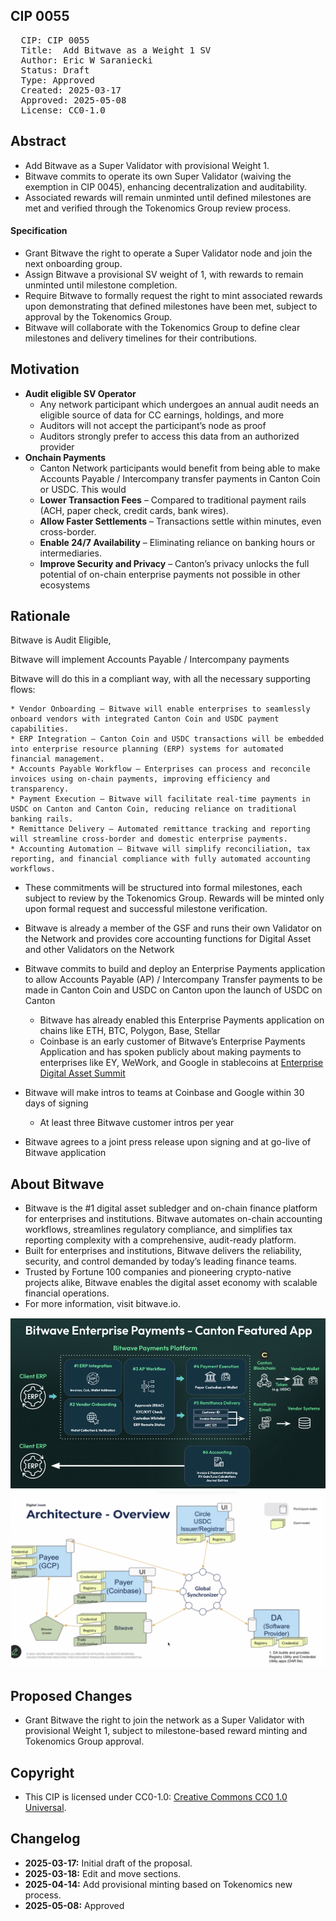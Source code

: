 ## CIP 0055

<pre>
  CIP: CIP 0055
  Title:  Add Bitwave as a Weight 1 SV
  Author: Eric W Saraniecki 
  Status: Draft 
  Type: Approved 
  Created: 2025-03-17
  Approved: 2025-05-08
  License: CC0-1.0
</pre>

## Abstract

* Add Bitwave as a Super Validator with provisional Weight 1.
* Bitwave commits to operate its own Super Validator (waiving the exemption in CIP 0045), enhancing decentralization and auditability.
* Associated rewards will remain unminted until defined milestones are met and verified through the Tokenomics Group review process.

#### Specification

* Grant Bitwave the right to operate a Super Validator node and join the next onboarding group.
* Assign Bitwave a provisional SV weight of 1, with rewards to remain unminted until milestone completion.
* Require Bitwave to formally request the right to mint associated rewards upon demonstrating that defined milestones have been met, subject to approval by the Tokenomics Group.
* Bitwave will collaborate with the Tokenomics Group to define clear milestones and delivery timelines for their contributions.

## Motivation

* **Audit eligible SV Operator**
    * Any network participant which undergoes an annual audit needs an eligible source of data for CC earnings, holdings, and more
    * Auditors will not accept the participant’s node as proof 
    * Auditors strongly prefer to access this data from an authorized provider 
* **Onchain Payments**
    * Canton Network participants would benefit from being able to make Accounts Payable / Intercompany transfer payments in Canton Coin or USDC.  This would 
    * **Lower Transaction Fees** – Compared to traditional payment rails (ACH, paper check, credit cards, bank wires).
    * **Allow Faster Settlements** – Transactions settle within minutes, even cross-border.
    * **Enable 24/7 Availability** – Eliminating reliance on banking hours or intermediaries.
    * **Improve Security and Privacy** – Canton’s privacy unlocks the full potential of on-chain enterprise payments not possible in other ecosystems

## Rationale

Bitwave is Audit Eligible, 

Bitwave will implement Accounts Payable / Intercompany payments

Bitwave will do this in a compliant way, with all the necessary supporting flows:

    * Vendor Onboarding – Bitwave will enable enterprises to seamlessly onboard vendors with integrated Canton Coin and USDC payment capabilities.
    * ERP Integration – Canton Coin and USDC transactions will be embedded into enterprise resource planning (ERP) systems for automated financial management.
    * Accounts Payable Workflow – Enterprises can process and reconcile invoices using on-chain payments, improving efficiency and transparency.
    * Payment Execution – Bitwave will facilitate real-time payments in USDC on Canton and Canton Coin, reducing reliance on traditional banking rails.
    * Remittance Delivery – Automated remittance tracking and reporting will streamline cross-border and domestic enterprise payments.
    * Accounting Automation – Bitwave will simplify reconciliation, tax reporting, and financial compliance with fully automated accounting workflows.

* These commitments will be structured into formal milestones, each subject to review by the Tokenomics Group. Rewards will be minted only upon formal request and successful milestone verification.

* Bitwave is already a member of the GSF and runs their own Validator on the Network and provides core accounting functions for Digital Asset and other Validators on the Network
* Bitwave commits to build and deploy an Enterprise Payments application to allow Accounts Payable (AP) / Intercompany Transfer payments to be made in Canton Coin and USDC on Canton upon the launch of USDC on Canton
    * Bitwave has already enabled this Enterprise Payments application on chains like ETH, BTC, Polygon, Base, Stellar 
    * Coinbase is an early customer of Bitwave’s Enterprise Payments Application and has spoken publicly about making payments to enterprises like EY, WeWork, and Google in stablecoins at [Enterprise Digital Asset Summit](https://www.youtube.com/watch?v=2O0XUR0l5yQ&t=120s)
* Bitwave will make intros to teams at Coinbase and Google within 30 days of signing
    * At least three Bitwave customer intros per year
* Bitwave agrees to a joint press release upon signing and at go-live of Bitwave application



## About Bitwave

* Bitwave is the #1 digital asset subledger and on-chain finance platform for enterprises and institutions. Bitwave automates on-chain accounting workflows, streamlines regulatory compliance, and simplifies tax reporting complexity with a comprehensive, audit-ready platform. 
* Built for enterprises and institutions, Bitwave delivers the reliability, security, and control demanded by today’s leading finance teams. 
* Trusted by Fortune 100 companies and pioneering crypto-native projects alike, Bitwave enables the digital asset economy with scalable financial operations.  
* For more information, visit bitwave.io.

![img](/cip-0055/cip-0055a.png)
![img](/cip-0055/cip-0055b.png)

## Proposed Changes

* Grant Bitwave the right to join the network as a Super Validator with provisional Weight 1, subject to milestone-based reward minting and Tokenomics Group approval.

## Copyright

* This CIP is licensed under CC0-1.0: [Creative Commons CC0 1.0 Universal](https://creativecommons.org/publicdomain/zero/1.0/).

## Changelog

* **2025-03-17:** Initial draft of the proposal.
* **2025-03-18:** Edit and move sections.
* **2025-04-14:** Add provisional minting based on Tokenomics new process.
* **2025-05-08:** Approved 

